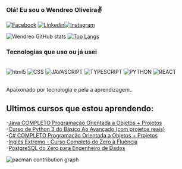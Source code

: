 ### Olá! Eu sou o Wendreo Oliveira✌️

[![Facebook](https://img.shields.io/badge/Facebook-1877F2?style=for-the-badge&logo=facebook&logoColor=white)](https://www.facebook.com/wendreo.oliveira/)
[![Linkedin](https://img.shields.io/badge/LinkedIn-0077B5?style=for-the-badge&logo=linkedin&logoColor=white)](https://www.linkedin.com/in/wendreo-oliveira-840927198/)[![Instagram](https://img.shields.io/badge/Instagram-E4405F?style=for-the-badge&logo=instagram&logoColor=white)](https://www.instagram.com/wendreooliveira/)

![Wendreo GitHub stats](https://github-readme-stats.vercel.app/api?username=WendreoOliveira&show_icons=true&theme=dracula)
[![Top Langs](https://github-readme-stats.vercel.app/api/top-langs/?username=WendreoOliveira)](https://github.com/anuraghazra/github-readme-stats)

### Tecnologias que uso ou já usei

<div style="display: inline_block"><br/>
<img aLign="center" alt="html5" src="https://img.shields.io/badge/HTML5-E34F26?style=for-the-badge&logo=html5&logoColor=white" />
<img aLign="center" alt="CSS" src="https://img.shields.io/badge/CSS-239120?&style=for-the-badge&logo=css3&logoColor=white" />
<img aLign="center" alt="JAVASCRIPT" src="https://img.shields.io/badge/JavaScript-F7DF1E?style=for-the-badge&logo=javascript&logoColor=black" />
<img aLign="center" alt="TYPESCRIPT" src="https://img.shields.io/badge/TypeScript-007ACC?style=for-the-badge&logo=typescript&logoColor=white" />
<img aLign="center" alt="PYTHON" src="https://img.shields.io/badge/Python-3776AB?style=for-the-badge&logo=python&logoColor=white" />
<img aLign="center" alt="REACT" src="https://img.shields.io/badge/React-20232A?style=for-the-badge&logo=react&logoColor=61DAFB" />
</div><br/>

Apaixonado por tecnologia e pela a aprendizagem..

## Ultimos cursos que estou aprendendo:
-[Java COMPLETO Programação Orientada a Objetos + Projetos](https://www.udemy.com/course/java-curso-completo/?couponCode=ST3MT200225A)<br/>
-[Curso de Python 3 do Básico Ao Avançado (com projetos reais)](https://www.udemy.com/course/python-3-do-zero-ao-avancado/)<br/>
-[C# COMPLETO Programação Orientada a Objetos + Projetos](https://www.udemy.com/course/programacao-orientada-a-objetos-csharp/?couponCode=ST3MT200225A)<br/>
-[Inglês Extremo - Curso Completo do Zero à Fluência](https://www.udemy.com/course/inglesextremo/?couponCode=ST3MT200225A)<br/>
-[PostgreSQL do Zero para Engenheiro de Dados](https://www.udemy.com/course/postgresql-do-zero-para-engenheiro-de-dados/)<br/>

<picture>
  <source media="(prefers-color-scheme: dark)" srcset="https://raw.githubusercontent.com/maurodesouza/maurodesouza/output/pacman-contribution-graph-dark.svg">
  <source media="(prefers-color-scheme: light)" srcset="https://raw.githubusercontent.com/maurodesouza/maurodesouza/output/pacman-contribution-graph.svg">
  <img alt="pacman contribution graph" src="https://raw.githubusercontent.com/maurodesouza/maurodesouza/output/pacman-contribution-graph.svg">
</picture>
